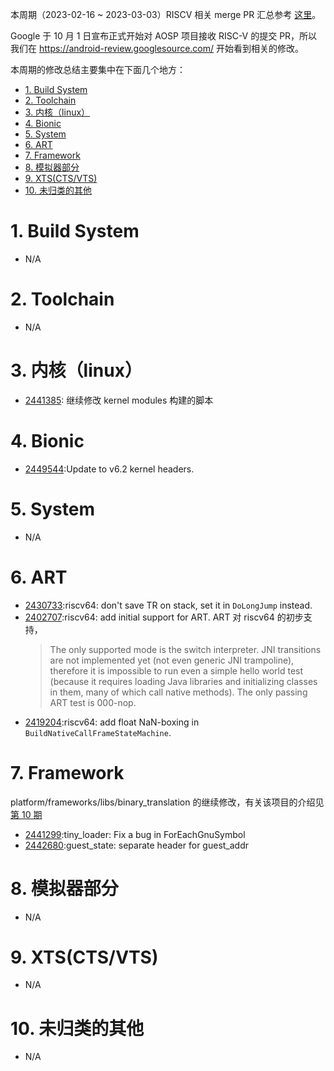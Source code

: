本周期（2023-02-16 ~ 2023-03-03）RISCV 相关 merge PR 汇总参考 [这里][1]。

Google 于 10 月 1 日宣布正式开始对 AOSP 项目接收 RISC-V 的提交 PR，所以我们在 <https://android-review.googlesource.com/> 开始看到相关的修改。

本周期的修改总结主要集中在下面几个地方：

<!-- TOC -->

- [1. Build System](#1-build-system)
- [2. Toolchain](#2-toolchain)
- [3. 内核（linux）](#3-内核linux)
- [4. Bionic](#4-bionic)
- [5. System](#5-system)
- [6. ART](#6-art)
- [7. Framework](#7-framework)
- [8. 模拟器部分](#8-模拟器部分)
- [9. XTS(CTS/VTS)](#9-xtsctsvts)
- [10. 未归类的其他](#10-未归类的其他)

<!-- /TOC -->

# 1. Build System

- N/A

# 2. Toolchain

- N/A

# 3. 内核（linux）

- [2441385][2441385]: 继续修改 kernel modules 构建的脚本

# 4. Bionic

- [2449544][2449544]:Update to v6.2 kernel headers.

# 5. System

- N/A

# 6. ART

- [2430733][2430733]:riscv64: don't save TR on stack, set it in `DoLongJump` instead.
- [2402707][2402707]:riscv64: add initial support for ART. ART 对 riscv64 的初步支持，
  > The only supported mode is the switch interpreter. JNI transitions are
  > not implemented yet (not even generic JNI trampoline), therefore it is
  > impossible to run even a simple hello world test (because it requires
  > loading Java libraries and initializing classes in them, many of which
  > call native methods). The only passing ART test is 000-nop.
- [2419204][2419204]:riscv64: add float NaN-boxing in `BuildNativeCallFrameStateMachine`. 

# 7. Framework

platform/frameworks/libs/binary_translation 的继续修改，有关该项目的介绍见 [第 10 期][2]
- [2441299]:tiny_loader: Fix a bug in ForEachGnuSymbol
- [2442680]:guest_state: separate header for guest_addr

# 8. 模拟器部分

- N/A

# 9. XTS(CTS/VTS)

- N/A

# 10. 未归类的其他

- N/A

[1]: https://unicornx.github.io/android-review/aosp-riscv-2023-02-03.html

[2]:https://gitee.com/aosp-riscv/working-group/blob/master/articles/android-review/2023-02-17.md#7-framework

[2441299]:https://android-review.googlesource.com/c/platform/frameworks/libs/binary_translation/+/2441299
[2442680]:https://android-review.googlesource.com/c/platform/frameworks/libs/binary_translation/+/2442680
[2441385]:https://android-review.googlesource.com/c/kernel/common-modules/virtual-device/+/2441385
[2430733]:https://android-review.googlesource.com/c/platform/art/+/2430733
[2402707]:https://android-review.googlesource.com/c/platform/art/+/2402707
[2419204]:https://android-review.googlesource.com/c/platform/art/+/2419204
[2449544]:https://android-review.googlesource.com/c/platform/bionic/+/2449544

